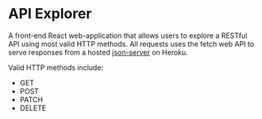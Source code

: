 # API Explorer

A front-end React web-application that allows users to explore a RESTful API using most valid HTTP methods. All requests uses the fetch web API to serve responses from a hosted [json-server](https://github.com/typicode/json-server) on Heroku.

Valid HTTP methods include:
- GET
- POST
- PATCH
- DELETE
